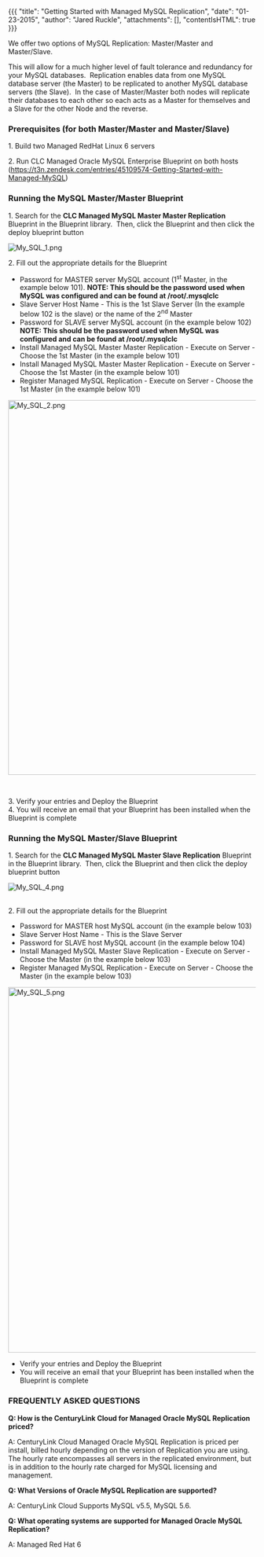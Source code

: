 {{{
  "title": "Getting Started with Managed MySQL Replication",
  "date": "01-23-2015",
  "author": "Jared Ruckle",
  "attachments": [],
  "contentIsHTML": true
}}}

<p>We offer two options of MySQL Replication: Master/Master and Master/Slave.</p>
<p>This will allow for a much higher level of fault tolerance and redundancy for your MySQL databases.&nbsp; Replication enables data from one MySQL database server (the Master) to be replicated to another MySQL database servers (the Slave).&nbsp; In the case of Master/Master both nodes will replicate their databases to each other so each acts as a Master for themselves and a Slave for the other Node and the reverse.</p>
<h3>Prerequisites (for both Master/Master and Master/Slave)</h3>
<p>1. Build two Managed RedHat Linux 6 servers</p>
<p>2. Run CLC Managed Oracle MySQL Enterprise Blueprint on both hosts (<a style="background-color: initial;" href="https://t3n.zendesk.com/entries/45109574-Getting-Started-with-Managed-MySQL">https://t3n.zendesk.com/entries/45109574-Getting-Started-with-Managed-MySQL</a>)</p>
<h3>Running the MySQL Master/Master Blueprint</h3>
<p>1. Search for the <strong style="background-color: initial;">CLC Managed MySQL Master Master Replication</strong> Blueprint in the Blueprint library.&nbsp; Then, click the Blueprint and then click the deploy blueprint button</p>
<p><img src="https://t3n.zendesk.com/attachments/token/in7xbmGdaHMfvdoUTHtT9QBWp/?name=My_SQL_1.png" alt="My_SQL_1.png" /></p>
<p>2. Fill out the appropriate details for the Blueprint</p>
<ul>
<li>Password for MASTER server MySQL account (1<sup style="background-color: initial;">st</sup>&nbsp;Master, in the example below 101). <B>NOTE: This should be the password used when MySQL was configured and can be found at /root/.mysqlclc</b></li>
<li>Slave Server Host Name - This is the 1st Slave Server (In the example below 102 is the slave) or the name of the 2<sup style="background-color: initial;">nd</sup>&nbsp;Master</li>
<li>Password for SLAVE server MySQL account (in the example below 102) <b>NOTE: This should be the password used when MySQL was configured and can be found at /root/.mysqlclc</b></li>
<li>Install Managed MySQL Master Master Replication - Execute on Server - Choose the 1st Master (in the example below 101)</li>
<li>Install Managed MySQL Master Master Replication - Execute on Server - Choose the 1st Master (in the example below 101)</li>
<li>Register Managed MySQL Replication - Execute on Server - Choose the 1st Master (in the example below 101)</li>
</ul>
<p><img src="https://t3n.zendesk.com/attachments/token/oF5VNChLkBV3k33rcsXf55KbU/?name=My_SQL_2.png" alt="My_SQL_2.png" width="709" height="763" /></p>
<p>&nbsp;</p>
<p>3. Verify your entries and Deploy the Blueprint<br />4. You will receive an email that your Blueprint has been installed when the Blueprint is complete</p>
<h3>Running the MySQL Master/Slave Blueprint</h3>
<p>1. Search for the <strong style="background-color: initial;">CLC Managed MySQL Master Slave Replication</strong> Blueprint in the Blueprint library.&nbsp; Then, click the Blueprint and then click the deploy blueprint button</p>
<p><img src="https://t3n.zendesk.com/attachments/token/Lk7xVPdlIx1pqML0bpxK1cTBl/?name=My_SQL_4.png" alt="My_SQL_4.png" /></p>
<p><br />2. Fill out the appropriate details for the Blueprint</p>
<ul>
<li>Password for MASTER host MySQL account (in the example below 103)</li>
<li>Slave Server Host Name - This is the Slave Server</li>
<li>Password for SLAVE host MySQL account (in the example below 104)</li>
<li>Install Managed MySQL Master Slave Replication - Execute on Server - Choose the Master (in the example below 103)</li>
<li>Register Managed MySQL Replication - Execute on Server - Choose the Master (in the example below 103)</li>
</ul>
<p><img src="https://t3n.zendesk.com/attachments/token/8BM2HmVVSItrqafKjSCiOdBGF/?name=My_SQL_5.png" alt="My_SQL_5.png" width="707" height="744" /></p>
<ul>
<li>Verify your entries and Deploy the Blueprint</li>
<li>You will receive an email that your Blueprint has been installed when the Blueprint is complete</li>
</ul>
<h3>FREQUENTLY ASKED QUESTIONS</h3>
<p><strong>Q: How is the CenturyLink Cloud for Managed Oracle MySQL Replication priced?</strong></p>
<p>A: CenturyLink Cloud Managed Oracle MySQL Replication is priced per install, billed hourly depending on the version of Replication you are using.&nbsp; The hourly rate encompasses all servers in the replicated environment, but is in addition to the hourly rate charged for MySQL licensing and management.</p>
<p><strong>Q: What Versions of Oracle MySQL Replication are supported?</strong></p>
<p>A: CenturyLink Cloud Supports&nbsp;MySQL v5.5, MySQL 5.6.</p>
<p><strong>Q: What operating systems are supported for Managed Oracle MySQL Replication?</strong></p>
<p>A: Managed Red Hat 6</p>
